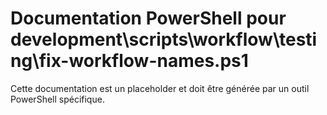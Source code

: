 # Documentation PowerShell pour development\scripts\workflow\testing\fix-workflow-names.ps1

Cette documentation est un placeholder et doit être générée par un outil PowerShell spécifique.
